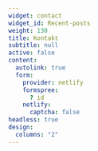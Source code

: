 ```yaml
---
widget: contact
widget_id: Recent-posts
weight: 130
title: Kontakt
subtitle: null
active: false
content:
  autolink: true
  form:
    provider: netlify
    formspree:
      ? id
    netlify:
      captcha: false
headless: true
design:
  columns: "2"
---
```

